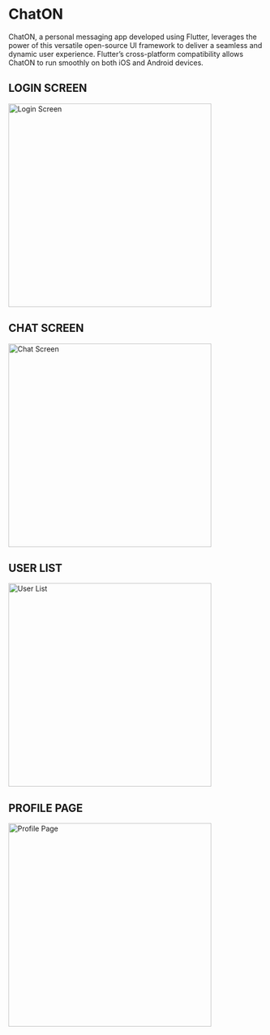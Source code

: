 # ChatON

ChatON, a personal messaging app developed using Flutter, leverages the
power of this versatile open-source UI framework to deliver a seamless and
dynamic user experience. Flutter’s cross-platform compatibility allows
ChatON to run smoothly on both iOS and Android devices.

## LOGIN SCREEN

<img src="https://github.com/PratyushRajMishra/ChatON_Personel_ChatApp_using_Flutter/blob/main/assets/screenshots/LoginPage.jpeg" alt="Login Screen" width="400">

## CHAT SCREEN

<img src="https://github.com/PratyushRajMishra/ChatON_Personel_ChatApp_using_Flutter/blob/main/assets/screenshots/ChatScreenPage.jpeg" alt="Chat Screen" width="400">

## USER LIST

<img src="https://github.com/PratyushRajMishra/ChatON_Personel_ChatApp_using_Flutter/blob/main/assets/screenshots/UserlistPage.jpeg" alt="User List" width="400">

## PROFILE PAGE

<img src="https://github.com/PratyushRajMishra/ChatON_Personel_ChatApp_using_Flutter/blob/main/assets/screenshots/ProfilePage.jpeg" alt="Profile Page" width="400">
